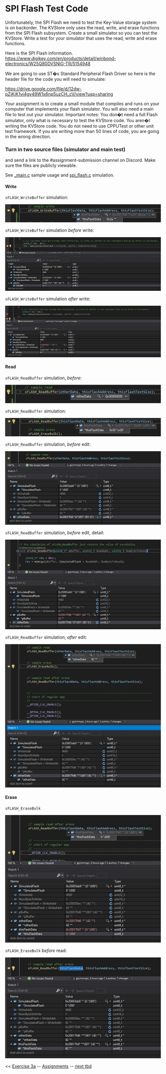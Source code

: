 # SPI Flash Test Code

Unfortunately, the SPI Flash we need to test the Key-Value storage system is on backorder. The
KVStore only uses the read, write, and erase functions from the SPI Flash subsystem. Create a
small simulator so you can test the KVStore. Write a test for your simulator that uses the read,
write and erase functions.

Here is the SPI Flash information.
https://www.digikey.com/en/products/detail/winbond-electronics/W25Q80DVSNIG-TR/5154948

We are going to use ST�s Standard Peripheral Flash Driver so here is the header file for the
code you will need to simulate:

https://drive.google.com/file/d/12dw-pZiKiK1vi4gv49W1x6np5uzCH_cV/view?usp=sharing

Your assignment is to create a small module that compiles and runs on your computer that
implements your flash simulator. You will also need a main file to test out your simulator.
Important notes: You don�t need a full Flash simulator, only what is necessary to test the
KVStore code. You aren�t writing the KVStore code. You do not need to use CPPUTest or other
unit test framework. If you are writing more than 50 lines of code, you are going in the wrong
direction.

### Turn in two source files (simulator and main test)
and send a link to the #assignment-submission channel on Discord. Make sure the files are publicly viewable.

See [_main.c](https://github.com/gojimmypi/IoT_BBQ/blob/e4ca09b48812742fda096bde2ac1601ff15743d8/IoT_BBQ_STM32/_main.c#L65) sample usage
and [spi_flash.c](https://github.com/gojimmypi/IoT_BBQ/blob/e4ca09b48812742fda096bde2ac1601ff15743d8/IoT_BBQ_STM32/spi_flash.c#L11) simulation.

#### Write

`sFLASH_WriteBuffer` simulation:

![spi_write_buffer_simulation.png](./images/spi_write_buffer_simulation.png)


`sFLASH_WriteBuffer` simulation _before_ write:

![sFLASH_WriteBuffer_sample_before.png](./images/sFLASH_WriteBuffer_sample_before.png)


`sFLASH_WriteBuffer` simulation _after_ write:

![sFLASH_WriteBuffer_sample_after.png](./images/sFLASH_WriteBuffer_sample_after.png)


#### Read

`sFLASH_ReadBuffer` simulation, _before_:

![spi_read_buffer_simulation_BEFORE.png](./images/spi_read_buffer_simulation_BEFORE.png)


`sFLASH_ReadBuffer` simulation:

![spi_read_buffer_simulation.png](./images/spi_read_buffer_simulation.png)


`sFLASH_ReadBuffer` simulation, _before_ edit:

![spi_read_buffer_simulation_before_edit.png](./images/spi_read_buffer_simulation_before_edit.png)


`sFLASH_ReadBuffer` simulation, _before_ edit, detail:

![spi_read_buffer_simulation_before_edit_detail.png](./images/spi_read_buffer_simulation_before_edit_detail.png)


`sFLASH_ReadBuffer` simulation, _after_ edit:

![spi_read_buffer_simulation_after_edit.png](./images/spi_read_buffer_simulation_after_edit.png)


#### Erase

`sFLASH_EraseBulk`

![sFLASH_EraseBulk_after_read.png](./images/sFLASH_EraseBulk_after_read.png)


`sFLASH_EraseBulk` _before_ read:

![sFLASH_EraseBulk_before_read.png](./images/sFLASH_EraseBulk_before_read.png)


<< [Exercise 3a](./Exercise_3a.md) -- [Assignments](./README.md) -- [next tbd]()